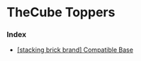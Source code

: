# TheCube Toppers

### Index
- [\[stacking brick brand\] Compatible Base](https://github.com/Companion-TheCube/3D-Print-Files/tree/main/toppers/BrickBase)
